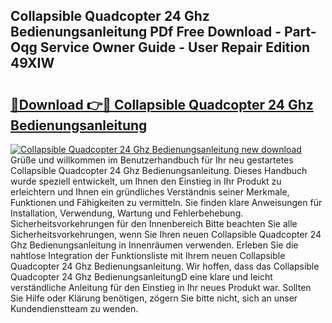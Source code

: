 ## Collapsible Quadcopter 24 Ghz Bedienungsanleitung PDf Free Download - Part-Oqg Service Owner Guide - User Repair Edition 49XIW

# <h2><a href="http://df0hkh.blite.top/?on=Collapsible+Quadcopter+24+Ghz+Bedienungsanleitung">🔗Download 👉🔴 Collapsible Quadcopter 24 Ghz Bedienungsanleitung</a></h2>

[![Collapsible Quadcopter 24 Ghz Bedienungsanleitung new download](https://i.imgur.com/lujVjoI.png)](http://df0hkh.blite.top/?on=Collapsible+Quadcopter+24+Ghz+Bedienungsanleitung)
Grüße und willkommen im Benutzerhandbuch für Ihr neu gestartetes Collapsible Quadcopter 24 Ghz Bedienungsanleitung. Dieses Handbuch wurde speziell entwickelt, um Ihnen den Einstieg in Ihr Produkt zu erleichtern und Ihnen ein gründliches Verständnis seiner Merkmale, Funktionen und Fähigkeiten zu vermitteln. Sie finden klare Anweisungen für Installation, Verwendung, Wartung und Fehlerbehebung. Sicherheitsvorkehrungen für den Innenbereich Bitte beachten Sie alle Sicherheitsvorkehrungen, wenn Sie Ihren neuen Collapsible Quadcopter 24 Ghz Bedienungsanleitung in Innenräumen verwenden. Erleben Sie die nahtlose Integration der Funktionsliste mit Ihrem neuen Collapsible Quadcopter 24 Ghz Bedienungsanleitung. Wir hoffen, dass das Collapsible Quadcopter 24 Ghz BedienungsanleitungD eine klare und leicht verständliche Anleitung für den Einstieg in Ihr neues Produkt war. Sollten Sie Hilfe oder Klärung benötigen, zögern Sie bitte nicht, sich an unser Kundendienstteam zu wenden.
